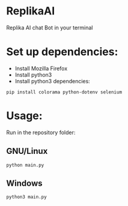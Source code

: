 # ReplikaAI
Replika AI chat Bot in your terminal

# Set up dependencies:
- Install Mozilla Firefox
- Install python3
- Install python3 dependencies:

<code>pip install colorama python-dotenv selenium</code>

# Usage:
Run in the repository folder:

## GNU/Linux

<code>python main.py</code>

## Windows

<code>python3 main.py</code>
